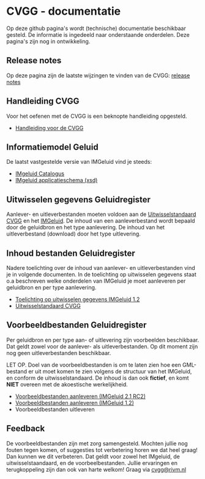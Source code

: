 # CVGG - documentatie
Op deze github pagina's wordt (technische) documentatie beschikbaar gesteld. De informatie is ingedeeld naar onderstaande onderdelen. Deze pagina's zijn nog in ontwikkeling. 

## Release notes
Op deze pagina zijn de laatste wijzingen te vinden van de CVGG: [release notes](https://github.com/rivm-syso/CVGG/blob/main/releasenotes/releasenotes.md)

## Handleiding CVGG
Voor het oefenen met de CVGG is een beknopte handleiding opgesteld.
- [Handleiding voor de CVGG](https://www.rivm.nl/cvgg/hoofdmenu-cvgg/handleiding)

## Informatiemodel Geluid
De laatst vastgestelde versie van IMGeluid vind je steeds:
- [IMgeluid Catalogus](https://docs.geostandaarden.nl/cvgg/img/ "IMgeluid Catalogus")
- [IMgeluid applicatieschema (xsd)](https://register.geostandaarden.nl/?url=img/index.html "IMgeluid applicatieschema (xsd)")

## Uitwisselen gegevens Geluidregister
Aanlever- en uitleverbestanden moeten voldoen aan de [Uitwisselstandaard CVGG](https://github.com/rivm-syso/CVGG/blob/main/documenten/Uitwisselstandaard%20Centrale%20Voorziening%20Geluidgegevens%200.6.pdf "[Uitwisselstandaard CVGG]") en het [IMGeluid](https://docs.geostandaarden.nl/cvgg/img/ "IMGeluid"). De inhoud van een aanleverbestand wordt bepaald door de geluidbron en het type aanlevering. De inhoud van het uitleverbestand (download) door het type uitlevering. 

## Inhoud bestanden Geluidregister
Nadere toelichting over de inhoud van aanlever- en uitleverbestanden vind je in volgende documenten. In de toelichting op uitwisselen gegevens staat o.a beschreven welke onderdelen van IMGeluid je moet aanleveren per geluidbron en per type aanlevering.

- [Toelichting op uitwisselen gegevens IMGeluid 1.2](https://github.com/rivm-syso/CVGG/blob/main/documenten/Toelichting%20op%20uitwisselen%20gegevens%20v.0.3.pdf "Toelichting op uitwisselen gegevens")
- [Uitwisselstandaard CVGG](https://github.com/rivm-syso/CVGG/blob/main/documenten/Uitwisselstandaard%20Centrale%20Voorziening%20Geluidgegevens%200.6.pdf "Uitwisselstandaard CVGG")

## Voorbeeldbestanden Geluidregister
Per geluidbron en per type aan- of uitlevering zijn voorbeelden beschikbaar. Dat geldt zowel voor de aanlever- als uitleverbestanden. Op dit moment zijn nog geen uitleverbestanden beschikbaar. 

LET OP. Doel van de voorbeeldbestanden is om te laten zien hoe een GML-bestand er uit moet komen te zien volgens de structuur van het IMGeluid, en conform de uitwisselstandaard. De inhoud is dan ook **fictief**, en komt **NIET** overeen met de akoestische werkelijkheid.

- [Voorbeeldbestanden aanleveren (IMGeluid 2.1 RC2)](https://github.com/rivm-syso/CVGG/tree/main/voorbeeldbestanden/IMGeluid%202.1RC2 "Voorbeeldbestanden aanleveren (IMGeluid 2.1 RC2)")
- [Voorbeeldbestanden aanleveren (IMGeluid 1.2)](https://github.com/rivm-syso/CVGG/tree/main/voorbeeldbestanden/IMG1.2 "Voorbeeldbestanden aanleveren (IMGeluid 1.2)")
- Voorbeeldbestanden uitleveren

## Feedback
De voorbeeldbestanden zijn met zorg samengesteld. Mochten jullie nog fouten tegen komen, of suggesties tot verbetering horen we dat heel graag! Dan kunnen we dit verbeteren. Dat geldt voor zowel het IMgeluid, de uitwisselstaandaard, en de voorbeelbestanden. Jullie ervaringen en terugkoppeling zijn dan ook van harte welkom! Graag via cvgg@rivm.nl

